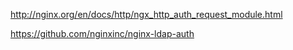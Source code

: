 
http://nginx.org/en/docs/http/ngx_http_auth_request_module.html

https://github.com/nginxinc/nginx-ldap-auth
